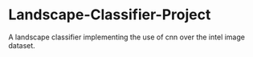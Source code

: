 # Landscape-Classifier-Project
A landscape classifier implementing the use of cnn over the intel image dataset.
